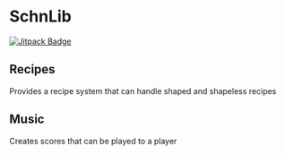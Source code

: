 # SchnLib

[![Jitpack Badge](https://jitpack.io/v/SchnTgaiSpock/SchnLib.svg)](https://jitpack.io/#SchnTgaiSpock/SchnLib)

## Recipes

Provides a recipe system that can handle shaped and shapeless recipes

## Music

Creates scores that can be played to a player
